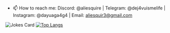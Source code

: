 - 📫 How to reach me: Discord: @aliesquire | Telegram: @dej4vuismelife | Instagram: @dayuaga4g4 | Email: aliesquir3@gmail.com
  <!-- Markdown -->

![Jokes Card](https://readme-jokes.vercel.app/api)
   [![Top Langs](https://github-readme-stats.vercel.app/api/top-langs/?username=AGA4G4)](https://github.com/anuraghazra/github-readme-stats)
<!---
AGA4G4/AGA4G4 is a ✨ special ✨ repository because its `README.md` (this file) appears on your GitHub profile.
You can click the Preview link to take a look at your changes.
--->
